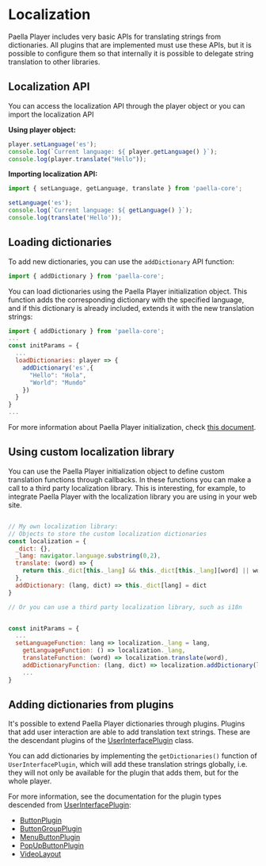 # Localization

Paella Player includes very basic APIs for translating strings from dictionaries. All plugins that are implemented must use these APIs, but it is possible to configure them so that internally it is possible to delegate string translation to other libraries.



## Localization API

You can access the localization API through the player object or you can import the localization API

**Using player object:** 

```javascript
player.setLanguage('es');
console.log(`Current language: ${ player.getLanguage() }`);
console.log(player.translate("Hello"));
```



**Importing localization API:**

```javascript
import { setLanguage, getLanguage, translate } from 'paella-core';

setLanguage('es');
console.log(`Current language: ${ getLanguage() }`);
console.log(translate('Hello'));
```



## Loading dictionaries

To add new dictionaries, you can use the `addDictionary` API function:

```javascript
import { addDictionary } from 'paella-core';
```



You can load dictionaries using the Paella Player initialization object. This function adds the corresponding dictionary with the specified language, and if this dictionary is already included, extends it with the new translation strings:

```javascript
import { addDictionary } from 'paella-core';
...
const initParams = {
  ...
  loadDictionaries: player => {
    addDictionary('es',{
      "Hello": "Hola",
      "World": "Mundo"
    })
  }
}
...
```

For more information about Paella Player initialization, check [this document](initialization.md).



## Using custom localization library

You can use the Paella Player initialization object to define custom translation functions through callbacks. In these functions you can make a call to a third party localization library. This is interesting, for example, to integrate Paella Player with the localization library you are using in your web site.



```javascript

// My own localization library:
// Objects to store the custom localization dictionaries
const localization = {
  _dict: {},
  _lang: navigator.language.substring(0,2),
  translate: (word) => {
    return this._dict[this._lang] && this._dict[this._lang][word] || word;
  },
  addDictionary: (lang, dict) => this._dict[lang] = dict
}

// Or you can use a third party localization library, such as i18n


const initParams = {
  ...
  setLanguageFunction: lang => localization._lang = lang,
	getLanguageFunction: () => localization._lang,
	translateFunction: (word) => localization.translate(word),
	addDictionaryFunction: (lang, dict) => localization.addDictionary(lang,dict)
	...
}
```



## Adding dictionaries from plugins

It's possible to extend Paella Player dictionaries through plugins. Plugins that add user interaction are able to add translation text strings. These are the descendant plugins of the [UserInterfacePlugin](user_interface_plugin.md) class.

You can add dictionaries by implementing the `getDictionaries()` function of `UserInterfacePlugin`, which will add these translation strings globally, i.e. they will not only be available for the plugin that adds them, but for the whole player. 

For more information, see the documentation for the plugin types descended from [UserInterfacePlugin](user_interface_plugin.md):

- [ButtonPlugin](button_plugin.md)
- [ButtonGroupPlugin](button_group_plugin.md)
- [MenuButtonPlugin](menu_button_plugin.md)
- [PopUpButtonPlugin](popup_button_plugin.md)
- [VideoLayout](video_layout.md)

